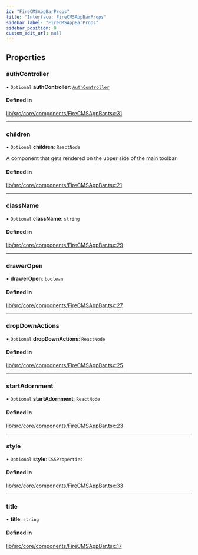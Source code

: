 ```yaml
---
id: "FireCMSAppBarProps"
title: "Interface: FireCMSAppBarProps"
sidebar_label: "FireCMSAppBarProps"
sidebar_position: 0
custom_edit_url: null
---
```


## Properties

### authController

• `Optional` **authController**: [`AuthController`](../types/AuthController.md)

#### Defined in

[lib/src/core/components/FireCMSAppBar.tsx:31](https://github.com/FireCMSco/firecms/blob/b01ca637/lib/src/core/components/FireCMSAppBar.tsx#L31)

___

### children

• `Optional` **children**: `ReactNode`

A component that gets rendered on the upper side of the main toolbar

#### Defined in

[lib/src/core/components/FireCMSAppBar.tsx:21](https://github.com/FireCMSco/firecms/blob/b01ca637/lib/src/core/components/FireCMSAppBar.tsx#L21)

___

### className

• `Optional` **className**: `string`

#### Defined in

[lib/src/core/components/FireCMSAppBar.tsx:29](https://github.com/FireCMSco/firecms/blob/b01ca637/lib/src/core/components/FireCMSAppBar.tsx#L29)

___

### drawerOpen

• **drawerOpen**: `boolean`

#### Defined in

[lib/src/core/components/FireCMSAppBar.tsx:27](https://github.com/FireCMSco/firecms/blob/b01ca637/lib/src/core/components/FireCMSAppBar.tsx#L27)

___

### dropDownActions

• `Optional` **dropDownActions**: `ReactNode`

#### Defined in

[lib/src/core/components/FireCMSAppBar.tsx:25](https://github.com/FireCMSco/firecms/blob/b01ca637/lib/src/core/components/FireCMSAppBar.tsx#L25)

___

### startAdornment

• `Optional` **startAdornment**: `ReactNode`

#### Defined in

[lib/src/core/components/FireCMSAppBar.tsx:23](https://github.com/FireCMSco/firecms/blob/b01ca637/lib/src/core/components/FireCMSAppBar.tsx#L23)

___

### style

• `Optional` **style**: `CSSProperties`

#### Defined in

[lib/src/core/components/FireCMSAppBar.tsx:33](https://github.com/FireCMSco/firecms/blob/b01ca637/lib/src/core/components/FireCMSAppBar.tsx#L33)

___

### title

• **title**: `string`

#### Defined in

[lib/src/core/components/FireCMSAppBar.tsx:17](https://github.com/FireCMSco/firecms/blob/b01ca637/lib/src/core/components/FireCMSAppBar.tsx#L17)
